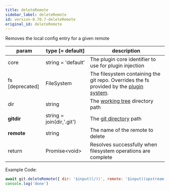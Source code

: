 ```yaml
---
title: deleteRemote
sidebar_label: deleteRemote
id: version-0.70.7-deleteRemote
original_id: deleteRemote
---
```


Removes the local config entry for a given remote

| param           | type [= default]          | description                                                                                               |
| --------------- | ------------------------- | --------------------------------------------------------------------------------------------------------- |
| core            | string = 'default'        | The plugin core identifier to use for plugin injection                                                    |
| fs [deprecated] | FileSystem                | The filesystem containing the git repo. Overrides the fs provided by the [plugin system](./plugin_fs.md). |
| dir             | string                    | The [working tree](dir-vs-gitdir.md) directory path                                                       |
| **gitdir**      | string = join(dir,'.git') | The [git directory](dir-vs-gitdir.md) path                                                                |
| **remote**      | string                    | The name of the remote to delete                                                                          |
| return          | Promise\<void\>           | Resolves successfully when filesystem operations are complete                                             |

Example Code:

```js live
await git.deleteRemote({ dir: '$input((/))', remote: '$input((upstream))' })
console.log('done')
```

<script>
(function rewriteEditLink() {
  const el = document.querySelector('a.edit-page-link.button');
  if (el) {
    el.href = 'https://github.com/isomorphic-git/isomorphic-git/edit/master/src/commands/deleteRemote.js';
  }
})();
</script>